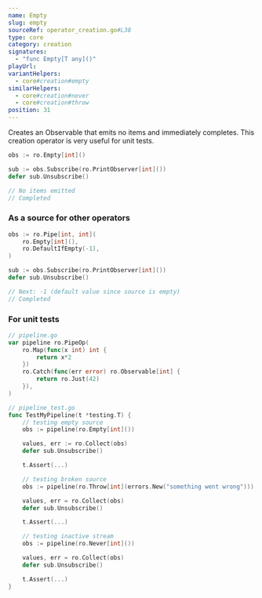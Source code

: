 ```yaml
---
name: Empty
slug: empty
sourceRef: operator_creation.go#L38
type: core
category: creation
signatures:
  - "func Empty[T any]()"
playUrl:
variantHelpers:
  - core#creation#empty
similarHelpers:
  - core#creation#never
  - core#creation#throw
position: 31
---
```


Creates an Observable that emits no items and immediately completes. This creation operator is very useful for unit tests.

```go
obs := ro.Empty[int]()

sub := obs.Subscribe(ro.PrintObserver[int]())
defer sub.Unsubscribe()

// No items emitted
// Completed
```

### As a source for other operators

```go
obs := ro.Pipe[int, int](
    ro.Empty[int](),
    ro.DefaultIfEmpty(-1),
)

sub := obs.Subscribe(ro.PrintObserver[int]())
defer sub.Unsubscribe()

// Next: -1 (default value since source is empty)
// Completed
```

### For unit tests

```go
// pipeline.go
var pipeline ro.PipeOp(
    ro.Map(func(x int) int {
        return x*2
    })
    ro.Catch(func(err error) ro.Observable[int] {
        return ro.Just(42)
    }),
)

// pipeline_test.go
func TestMyPipeline(t *testing.T) {
    // testing empty source
    obs := pipeline(ro.Empty[int]())

    values, err := ro.Collect(obs)
    defer sub.Unsubscribe()

    t.Assert(...)

    // testing broken source
    obs := pipeline(ro.Throw[int](errors.New("something went wrong")))

    values, err = ro.Collect(obs)
    defer sub.Unsubscribe()

    t.Assert(...)

    // testing inactive stream
    obs := pipeline(ro.Never[int]())

    values, err = ro.Collect(obs)
    defer sub.Unsubscribe()

    t.Assert(...)
}
```
